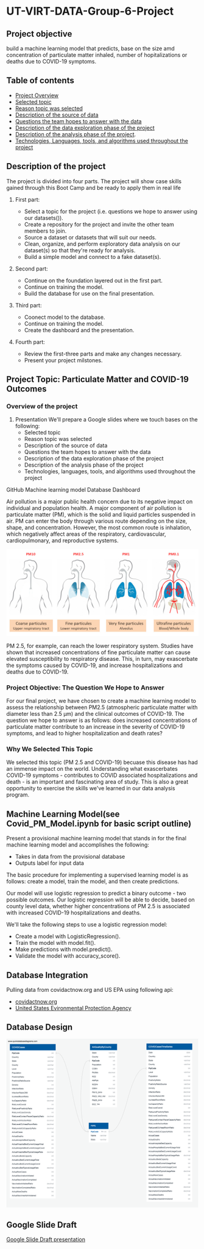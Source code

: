 # UT-VIRT-DATA-Group-6-Project

## Project objective

build a machine learning model that predicts, base on the size amd concentration of particulate matter inhaled, number of hopitalizations or deaths due to COVID-19 symptoms.

## Table of contents

* [Project Overview](#Project-Overview)
* [Selected topic](#Selected-topic)
* [Reason topic was selected](#Reason-topic-was-selected)
* [Description of the source of data](#Description-of-the-source-of-data)
* [Questions the team hopes to answer with the data](#Questions-the-team-hopes-to-answer-with-the-data)
* [Description of the data exploration phase of the project](#Description-of-the-data-exploration-phase-of-the-project)
* [Description of the analysis phase of the project](#Description-of-the-analysis-phase-of-the-project).
* [Technologies, Languages, tools, and algorithms used throughout the project](#Technologies-Languages-tools-and-algorithms-used-throughout-the-project)


## Description of the project

The project is divided into four parts. The project will show case skills gained through this Boot Camp and be ready to apply them in real life

1. First part:

    - Select a topic for the project (i.e. questions we hope to answer using our datasets()).
    - Create a repository for the project and invite the other team members to join.
    - Source a dataset or datasets that will suit our needs.
    - Clean, organize, and perform exploratory data analysis on our dataset(s) so that they're ready for analysis.
    - Build a simple model and connect to a fake dataset(s).

2. Second part:

    - Continue on the foundation layered out in the first part.
    - Continue on training the model.
    - Build the database for use on the final presentation.

3. Third part:

    - Coonect model to the database.
    - Continue on training the model.
    - Create the dashboard and the presentation.

4. Fourth part:

    - Review the first-three parts and make any changes necessary.
    - Present your project milstones.

## Project Topic: Particulate Matter and COVID-19 Outcomes

### Overview of the project

1. Presentation
   We'll prepare a Google slides where we touch bases on the following:
   - Selected topic
   - Reason topic was selected
   - Description of the source of data
   - Questions the team hopes to answer with the data
   - Description of the data exploration phase of the project
   - Description of the analysis phase of the project
   - Technologies, languages, tools, and algorithms used throughout the project

GitHub
Machine learning model
Database
Dashboard

Air pollution is a major public health concern due to its negative impact on individual and population health. A major component of air pollution is particulate matter (PM), which is the solid and liquid particles suspended in air. PM can enter the body through various route depending on the size, shape, and concentration. However, the most common route is inhalation, which negatively affect areas of the respiratory, cardiovascular, cardiopulmonary, and reproductive systems.

![ParticulateMatter](Resources/ParticulateMatter.jpg)

PM 2.5, for example, can reach the lower respiratory system. Studies have shown that increased concentrations of fine particulate matter can cause elevated susceptibility to respiratory disease. This, in turn, may exascerbate the symptoms caused by COVID-19, and increase hospitalizations and deaths due to COVID-19.

### Project Objective: The Question We Hope to Answer

For our final project, we have chosen to create a machine learning model to assess the relationship between PM2.5 (atmospheric particulate matter with diameter less than 2.5 μm) and the clinical outcomes of COVID-19. The question we hope to answer is as follows: does increased concentrations of particulate matter contribute to an increase in the severity of COVID-19 symptoms, and lead to higher hospitalization and death rates?

### Why We Selected This Topic

We selected this topic (PM 2.5 and COVID-19) becuase this disease has had an immense impact on the world. Understanding what exascerbates COVID-19 symptoms - contributes to COVID associated hospitalizations and death - is an important and fascinating area of study. This is also a great opportunity to exercise the skills we've learned in our data analysis program.

## Machine Learning Model(see Covid_PM_Model.ipynb for basic script outline)

Present a provisional machine learning model that stands in for the final machine learning model and accomplishes the following:

- Takes in data from the provisional database
- Outputs label for input data

The basic procedure for implementing a supervised learning model is as follows: create a model, train the model, and then create predictions.

Our model will use logistic regression to predict a binary outcome - two possible outcomes. Our logistic regression will be able to decide, based on county level data, whether higher concentrations of PM 2.5 is associated with increased COVID-19 hospitalizations and deaths.

 We'll take the following steps to use a logistic regression model:

- Create a model with LogisticRegression().
- Train the model with model.fit().
- Make predictions with model.predict().
- Validate the model with accuracy_score().

## Database Integration

Pulling data from covidactnow.org and US EPA using following api:

- [covidactnow.org](apidocs.covidactnow.org)
- [United States Evironmental Protection Agency](https://www.epa.gov/air-trends/air-quality-cities-and-counties)

## Database Design

![CovidDatabaseDesign](Resources/CovidProjectDatabaseDesign.png)

## Google Slide Draft

[Google Slide Draft presentation](https://docs.google.com/presentation/d/1QtQoBtW4AktTGot_MRScFSNJ2KotpPKPlfP7MPlIExM/edit#slide=id.p)
